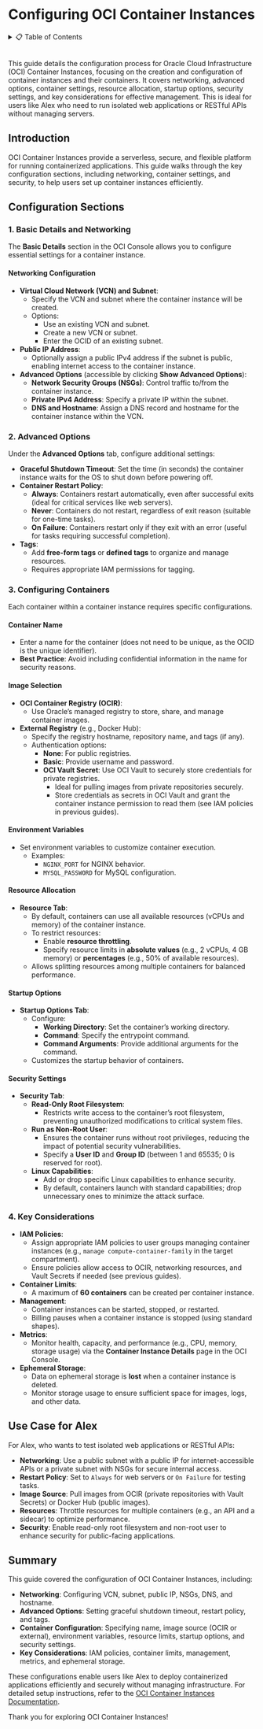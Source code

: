 # **Configuring OCI Container Instances**

<details>
<summary>📋 Table of Contents</summary>

- [**Configuring OCI Container Instances**](#configuring-oci-container-instances)
  - [Introduction](#introduction)
  - [Configuration Sections](#configuration-sections)
    - [1. Basic Details and Networking](#1-basic-details-and-networking)
      - [Networking Configuration](#networking-configuration)
    - [2. Advanced Options](#2-advanced-options)
    - [3. Configuring Containers](#3-configuring-containers)
      - [Container Name](#container-name)
      - [Image Selection](#image-selection)
      - [Environment Variables](#environment-variables)
      - [Resource Allocation](#resource-allocation)
      - [Startup Options](#startup-options)
      - [Security Settings](#security-settings)
    - [4. Key Considerations](#4-key-considerations)
  - [Use Case for Alex](#use-case-for-alex)
  - [Summary](#summary)

</details>

<br/>

This guide details the configuration process for Oracle Cloud Infrastructure (OCI) Container Instances, focusing on the creation and configuration of container instances and their containers. It covers networking, advanced options, container settings, resource allocation, startup options, security settings, and key considerations for effective management. This is ideal for users like Alex who need to run isolated web applications or RESTful APIs without managing servers.

## Introduction

OCI Container Instances provide a serverless, secure, and flexible platform for running containerized applications. This guide walks through the key configuration sections, including networking, container settings, and security, to help users set up container instances efficiently.

## Configuration Sections

### 1. Basic Details and Networking
The **Basic Details** section in the OCI Console allows you to configure essential settings for a container instance.

#### Networking Configuration
- **Virtual Cloud Network (VCN) and Subnet**:
  - Specify the VCN and subnet where the container instance will be created.
  - Options:
    - Use an existing VCN and subnet.
    - Create a new VCN or subnet.
    - Enter the OCID of an existing subnet.
- **Public IP Address**:
  - Optionally assign a public IPv4 address if the subnet is public, enabling internet access to the container instance.
- **Advanced Options** (accessible by clicking **Show Advanced Options**):
  - **Network Security Groups (NSGs)**: Control traffic to/from the container instance.
  - **Private IPv4 Address**: Specify a private IP within the subnet.
  - **DNS and Hostname**: Assign a DNS record and hostname for the container instance within the VCN.

### 2. Advanced Options
Under the **Advanced Options** tab, configure additional settings:
- **Graceful Shutdown Timeout**: Set the time (in seconds) the container instance waits for the OS to shut down before powering off.
- **Container Restart Policy**:
  - **Always**: Containers restart automatically, even after successful exits (ideal for critical services like web servers).
  - **Never**: Containers do not restart, regardless of exit reason (suitable for one-time tasks).
  - **On Failure**: Containers restart only if they exit with an error (useful for tasks requiring successful completion).
- **Tags**:
  - Add **free-form tags** or **defined tags** to organize and manage resources.
  - Requires appropriate IAM permissions for tagging.

### 3. Configuring Containers
Each container within a container instance requires specific configurations.

#### Container Name
- Enter a name for the container (does not need to be unique, as the OCID is the unique identifier).
- **Best Practice**: Avoid including confidential information in the name for security reasons.

#### Image Selection
- **OCI Container Registry (OCIR)**:
  - Use Oracle’s managed registry to store, share, and manage container images.
- **External Registry** (e.g., Docker Hub):
  - Specify the registry hostname, repository name, and tags (if any).
  - Authentication options:
    - **None**: For public registries.
    - **Basic**: Provide username and password.
    - **OCI Vault Secret**: Use OCI Vault to securely store credentials for private registries.
      - Ideal for pulling images from private repositories securely.
      - Store credentials as secrets in OCI Vault and grant the container instance permission to read them (see IAM policies in previous guides).

#### Environment Variables
- Set environment variables to customize container execution.
  - Examples:
    - `NGINX_PORT` for NGINX behavior.
    - `MYSQL_PASSWORD` for MySQL configuration.

#### Resource Allocation
- **Resource Tab**:
  - By default, containers can use all available resources (vCPUs and memory) of the container instance.
  - To restrict resources:
    - Enable **resource throttling**.
    - Specify resource limits in **absolute values** (e.g., 2 vCPUs, 4 GB memory) or **percentages** (e.g., 50% of available resources).
  - Allows splitting resources among multiple containers for balanced performance.

#### Startup Options
- **Startup Options Tab**:
  - Configure:
    - **Working Directory**: Set the container’s working directory.
    - **Command**: Specify the entrypoint command.
    - **Command Arguments**: Provide additional arguments for the command.
  - Customizes the startup behavior of containers.

#### Security Settings
- **Security Tab**:
  - **Read-Only Root Filesystem**:
    - Restricts write access to the container’s root filesystem, preventing unauthorized modifications to critical system files.
  - **Run as Non-Root User**:
    - Ensures the container runs without root privileges, reducing the impact of potential security vulnerabilities.
    - Specify a **User ID** and **Group ID** (between 1 and 65535; 0 is reserved for root).
  - **Linux Capabilities**:
    - Add or drop specific Linux capabilities to enhance security.
    - By default, containers launch with standard capabilities; drop unnecessary ones to minimize the attack surface.

### 4. Key Considerations
- **IAM Policies**:
  - Assign appropriate IAM policies to user groups managing container instances (e.g., `manage compute-container-family` in the target compartment).
  - Ensure policies allow access to OCIR, networking resources, and Vault Secrets if needed (see previous guides).
- **Container Limits**:
  - A maximum of **60 containers** can be created per container instance.
- **Management**:
  - Container instances can be started, stopped, or restarted.
  - Billing pauses when a container instance is stopped (using standard shapes).
- **Metrics**:
  - Monitor health, capacity, and performance (e.g., CPU, memory, storage usage) via the **Container Instance Details** page in the OCI Console.
- **Ephemeral Storage**:
  - Data on ephemeral storage is **lost** when a container instance is deleted.
  - Monitor storage usage to ensure sufficient space for images, logs, and other data.

## Use Case for Alex
For Alex, who wants to test isolated web applications or RESTful APIs:
- **Networking**: Use a public subnet with a public IP for internet-accessible APIs or a private subnet with NSGs for secure internal access.
- **Restart Policy**: Set to `Always` for web servers or `On Failure` for testing tasks.
- **Image Source**: Pull images from OCIR (private repositories with Vault Secrets) or Docker Hub (public images).
- **Resources**: Throttle resources for multiple containers (e.g., an API and a sidecar) to optimize performance.
- **Security**: Enable read-only root filesystem and non-root user to enhance security for public-facing applications.

## Summary
This guide covered the configuration of OCI Container Instances, including:
- **Networking**: Configuring VCN, subnet, public IP, NSGs, DNS, and hostname.
- **Advanced Options**: Setting graceful shutdown timeout, restart policy, and tags.
- **Container Configuration**: Specifying name, image source (OCIR or external), environment variables, resource limits, startup options, and security settings.
- **Key Considerations**: IAM policies, container limits, management, metrics, and ephemeral storage.

These configurations enable users like Alex to deploy containerized applications efficiently and securely without managing infrastructure. For detailed setup instructions, refer to the [OCI Container Instances Documentation](https://docs.oracle.com/en-us/iaas/Content/ContEng/Concepts/contengabout.htm).

Thank you for exploring OCI Container Instances!